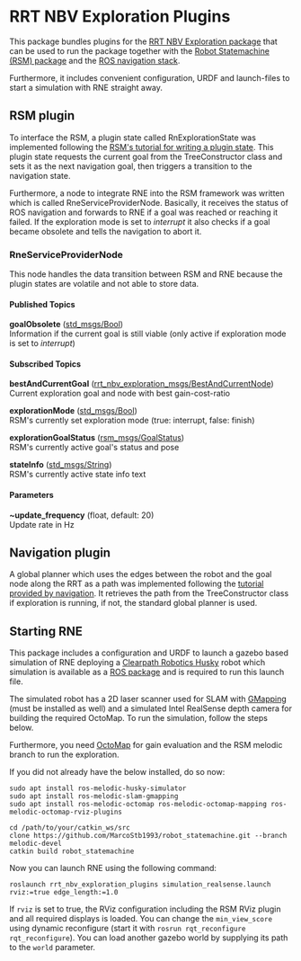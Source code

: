# RRT NBV Exploration Plugins

This package bundles plugins for the [RRT NBV Exploration package](../rrt_nbv_exploration#rrt-nbv-exploration) that can be used to run the package together with the [Robot Statemachine (RSM) package](http://wiki.ros.org/robot_statemachine) and the [ROS navigation stack](http://wiki.ros.org/navigation).

Furthermore, it includes convenient configuration, URDF and launch-files to start a simulation with RNE straight away.

## RSM plugin

To interface the RSM, a plugin state called RnExplorationState was implemented following the [RSM's tutorial for writing a plugin state](http://wiki.ros.org/robot_statemachine/Tutorials/WritingAPluginState). This plugin state requests the current goal from the TreeConstructor class and sets it as the next navigation goal, then triggers a transition to the navigation state.

Furthermore, a node to integrate RNE into the RSM framework was written which is called RneServiceProviderNode. Basically, it receives the status of ROS navigation and forwards to RNE if a goal was reached or reaching it failed. If the exploration mode is set to *interrupt* it also checks if a goal became obsolete and tells the navigation to abort it.

### RneServiceProviderNode

This node handles the data transition between RSM and RNE because the plugin states are volatile and not able to store data. 

#### Published Topics

**goalObsolete** ([std_msgs/Bool](http://docs.ros.org/api/std_msgs/html/msg/Bool.html))  
Information if the current goal is still viable (only active if exploration mode is set to *interrupt*)

#### Subscribed Topics

**bestAndCurrentGoal** ([rrt_nbv_exploration_msgs/BestAndCurrentNode](../rrt_nbv_exploration_msgs/msg/BestAndCurrentNode.msg))  
Current exploration goal and node with best gain-cost-ratio

**explorationMode** ([std_msgs/Bool](http://docs.ros.org/api/std_msgs/html/msg/Bool.html))  
RSM's currently set exploration mode (true: interrupt, false: finish)

**explorationGoalStatus** ([rsm_msgs/GoalStatus](http://docs.ros.org/en/kinetic/api/rsm_msgs/html/msg/GoalStatus.html))  
RSM's currently active goal's status and pose

**stateInfo** ([std_msgs/String](http://docs.ros.org/api/std_msgs/html/msg/String.html))  
RSM's currently active state info text

#### Parameters

**~update_frequency** (float, default: 20)  
Update rate in Hz

## Navigation plugin

A global planner which uses the edges between the robot and the goal node along the RRT as a path was implemented following the [tutorial provided by navigation](http://wiki.ros.org/navigation/Tutorials/Writing%20A%20Global%20Path%20Planner%20As%20Plugin%20in%20ROS). It retrieves the path from the TreeConstructor class if exploration is running, if not, the standard global planner is used.

## Starting RNE

This package includes a configuration and URDF to launch a gazebo based simulation of RNE deploying a [Clearpath Robotics Husky](http://wiki.ros.org/Robots/Husky) robot which simulation is available as a [ROS package](http://wiki.ros.org/husky_simulator?distro=melodic) and is required to run this launch file.

The simulated robot has a 2D laser scanner used for SLAM with [GMapping](http://wiki.ros.org/slam_gmapping) (must be installed as well) and a simulated Intel RealSense depth camera for building the required OctoMap. To run the simulation, follow the steps below.

Furthermore, you need [OctoMap](http://wiki.ros.org/octomap) for gain evaluation and the RSM melodic branch to run the exploration.

If you did not already have the below installed, do so now:

```
sudo apt install ros-melodic-husky-simulator
sudo apt install ros-melodic-slam-gmapping
sudo apt install ros-melodic-octomap ros-melodic-octomap-mapping ros-melodic-octomap-rviz-plugins

cd /path/to/your/catkin_ws/src
clone https://github.com/MarcoStb1993/robot_statemachine.git --branch melodic-devel
catkin build robot_statemachine
```

Now you can launch RNE using the following command:

```
roslaunch rrt_nbv_exploration_plugins simulation_realsense.launch rviz:=true edge_length:=1.0
```

If `rviz` is set to true, the RViz configuration including the RSM RViz plugin and all required displays is loaded. You can change the `min_view_score` using dynamic reconfigure (start it with `rosrun rqt_reconfigure rqt_reconfigure`). You can load another gazebo world by supplying its path to the `world` parameter.



